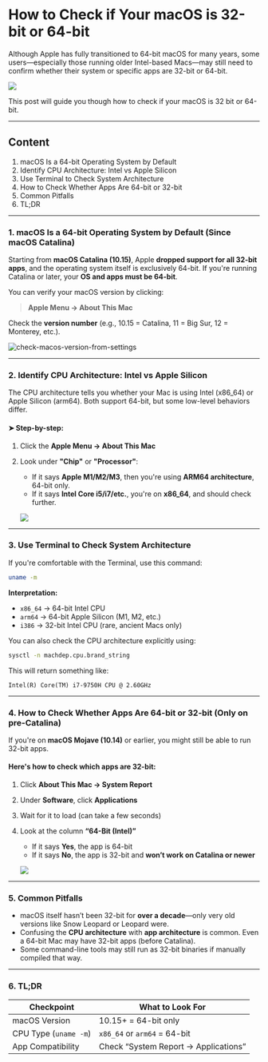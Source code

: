 # How to Check if Your macOS is 32-bit or 64-bit

Although Apple has fully transitioned to 64-bit macOS for many years, some users—especially those running older Intel-based Macs—may still need to confirm whether their system or specific apps are 32-bit or 64-bit. 

![](D:\f\Documents\Github\Junbo-PARA-Notes\Project\how-to-check-your-macos-32-bit-or-64-bit.png)

This post will guide you though how to check if your macOS is 32 bit or 64-bit.

------

## Content

1. macOS Is a 64-bit Operating System by Default
2. Identify CPU Architecture: Intel vs Apple Silicon
3. Use Terminal to Check System Architecture
4. How to Check Whether Apps Are 64-bit or 32-bit
5. Common Pitfalls
6. TL;DR

------

### 1. macOS Is a 64-bit Operating System by Default (Since macOS Catalina)

Starting from **macOS Catalina (10.15)**, Apple **dropped support for all 32-bit apps**, and the operating system itself is exclusively 64-bit. If you're running Catalina or later, your **OS and apps must be 64-bit**.

You can verify your macOS version by clicking:

> **Apple Menu → About This Mac**

Check the **version number** (e.g., 10.15 = Catalina, 11 = Big Sur, 12 = Monterey, etc.).

![check-macos-version-from-settings](D:\f\Documents\Github\Junbo-PARA-Notes\Project\check-macos-version-from-settings.png)

------

### 2. Identify CPU Architecture: Intel vs Apple Silicon

The CPU architecture tells you whether your Mac is using Intel (x86_64) or Apple Silicon (arm64). Both support 64-bit, but some low-level behaviors differ.

#### ➤ Step-by-step:

1. Click the **Apple Menu → About This Mac**

2. Look under **"Chip"** or **"Processor"**:

   - If it says **Apple M1/M2/M3**, then you're using **ARM64 architecture**, 64-bit only.
   - If it says **Intel Core i5/i7/etc.**, you're on **x86_64**, and should check further.

   ![](D:\f\Pictures\check-mac-cpu-type-from-settings.png)

------

### 3. Use Terminal to Check System Architecture

If you're comfortable with the Terminal, use this command:

```bash
uname -m
```

**Interpretation:**

- `x86_64` → 64-bit Intel CPU
- `arm64` → 64-bit Apple Silicon (M1, M2, etc.)
- `i386` → 32-bit Intel CPU (rare, ancient Macs only)

You can also check the CPU architecture explicitly using:

```bash
sysctl -n machdep.cpu.brand_string
```

This will return something like:

```
Intel(R) Core(TM) i7-9750H CPU @ 2.60GHz
```

------

### 4. How to Check Whether Apps Are 64-bit or 32-bit (Only on pre-Catalina)

If you're on **macOS Mojave (10.14)** or earlier, you might still be able to run 32-bit apps.

#### Here's how to check which apps are 32-bit:

1. Click  **About This Mac → System Report**

2. Under **Software**, click **Applications**

3. Wait for it to load (can take a few seconds)

4. Look at the column **“64-Bit (Intel)”**

   - If it says **Yes**, the app is 64-bit
   - If it says **No**, the app is 32-bit and **won’t work on Catalina or newer**

   ![](D:\f\Pictures\check-macos-app-32-bit-or-64-bit.png)

------

### 5. Common Pitfalls

- macOS itself hasn’t been 32-bit for **over a decade**—only very old versions like Snow Leopard or Leopard were.
- Confusing the **CPU architecture** with **app architecture** is common. Even a 64-bit Mac may have 32-bit apps (before Catalina).
- Some command-line tools may still run as 32-bit binaries if manually compiled that way.

------

### 6. TL;DR

| Checkpoint            | What to Look For                     |
| --------------------- | ------------------------------------ |
| macOS Version         | 10.15+ = 64-bit only                 |
| CPU Type (`uname -m`) | `x86_64` or `arm64` = 64-bit         |
| App Compatibility     | Check “System Report → Applications” |

